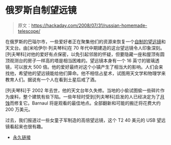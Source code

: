 # 俄罗斯自制望远镜

> 原文：<https://hackaday.com/2008/07/31/russian-homemade-telescope/>

在俄罗斯的巴瑙尔市，一些爱好者正在聚集他们的资源来恢复一个[自制的望远镜](http://uk.reuters.com/article/scienceNews/idUKL572483720080731?pageNumber=1&virtualBrandChannel=0)和天文台。由[米哈伊尔·列夫琴科]在 70 年代中期建造的这台望远镜令人印象深刻。[列夫琴科]对他的爱好有点保密，以免引起邻居的怀疑，但要隐藏一座和屋顶有圆顶观测台的房子一样高的塔是相当困难的。望远镜本身有一个 16 英寸的玻璃透镜，可以放大 500 倍。他的爱好最终对这个小镇产生了相当大的影响。人们会来找他，希望他的望远镜能给他们算命。他不相信占星术，试图用天文学和物理学来教育人们。据说有一个人在看到土星后戒了酒。

[列夫琴科]于 2002 年去世，他的天文台年久失修。当地的小偷试图偷一些碎片作为废料，整个建筑有些下陷。一些年轻时受到[列夫琴科]启发的人已经决定为了[月蚀](http://www.mahalo.com/Solar_Eclipse_August_1_2008)而修复它。Barnaul 将是观看的最佳地点。全部翻新和可能的搬迁将花费大约 200 万美元。

过去，我们报道过一些女童子军制造的高倍望远镜，这个 T2 40 美元的 USB 望远镜看起来也很有趣。

*   [永久链接](http://uk.reuters.com/article/scienceNews/idUKL572483720080731?pageNumber=1&virtualBrandChannel=0)